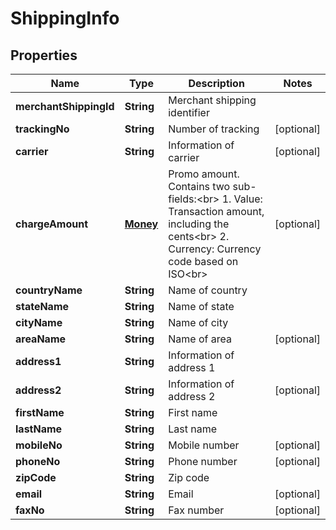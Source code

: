 

# ShippingInfo


## Properties

| Name | Type | Description | Notes |
|------------ | ------------- | ------------- | -------------|
|**merchantShippingId** | **String** | Merchant shipping identifier |  |
|**trackingNo** | **String** | Number of tracking |  [optional] |
|**carrier** | **String** | Information of carrier |  [optional] |
|**chargeAmount** | [**Money**](Money.md) | Promo amount. Contains two sub-fields:&lt;br&gt; 1. Value: Transaction amount, including the cents&lt;br&gt; 2. Currency: Currency code based on ISO&lt;br&gt;  |  [optional] |
|**countryName** | **String** | Name of country |  |
|**stateName** | **String** | Name of state |  |
|**cityName** | **String** | Name of city |  |
|**areaName** | **String** | Name of area |  [optional] |
|**address1** | **String** | Information of address 1 |  |
|**address2** | **String** | Information of address 2 |  [optional] |
|**firstName** | **String** | First name |  |
|**lastName** | **String** | Last name |  |
|**mobileNo** | **String** | Mobile number |  [optional] |
|**phoneNo** | **String** | Phone number |  [optional] |
|**zipCode** | **String** | Zip code |  |
|**email** | **String** | Email |  [optional] |
|**faxNo** | **String** | Fax number |  [optional] |



